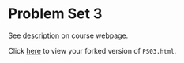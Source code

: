# Problem Set 3

See [description](https://rudeboybert.github.io/STAT495/#problem_set_3) on course webpage.

Click [here](http://htmlpreview.github.io/?https://github.com/abby-shah/PS03/blob/master/PS03.html)  to view your forked version of `PS03.html`.
